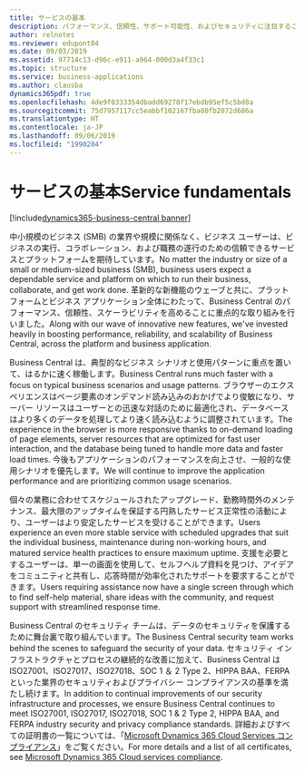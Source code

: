 ```yaml
---
title: サービスの基本
description: パフォーマンス、信頼性、サポート可能性、およびセキュリティに注目することは、サービス品質をサービス利用の増加に先んじて維持するために不可欠です。 アクセシビリティは、既に強い立場にありますが、維持されなければなりません。
author: relnotes
ms.reviewer: edupont04
ms.date: 09/03/2019
ms.assetid: 97714c13-d96c-e911-a964-000d3a4f33c1
ms.topic: structure
ms.service: business-applications
ms.author: clausba
dynamics365pdf: true
ms.openlocfilehash: 4de9f0333354dbadd69278f17ebdb95ef5c5bd8a
ms.sourcegitcommit: 75d7957117cc5eabbf102167fba80fb2072d686a
ms.translationtype: HT
ms.contentlocale: ja-JP
ms.lasthandoff: 09/06/2019
ms.locfileid: "1990284"
---
```

# <a name="service-fundamentals"></a><span data-ttu-id="3b327-104">サービスの基本</span><span class="sxs-lookup"><span data-stu-id="3b327-104">Service fundamentals</span></span>

[!include[dynamics365-business-central banner](../includes/dynamics365-business-central.md)]

<!--structure start-->
<span data-ttu-id="3b327-105">中小規模のビジネス (SMB) の業界や規模に関係なく、ビジネス ユーザーは、ビジネスの実行、コラボレーション、および職務の遂行のための信頼できるサービスとプラットフォームを期待しています。</span><span class="sxs-lookup"><span data-stu-id="3b327-105">No matter the industry or size of a small or medium-sized business (SMB), business users expect a dependable service and platform on which to run their business, collaborate, and get work done.</span></span> <span data-ttu-id="3b327-106">革新的な新機能のウェーブと共に、プラットフォームとビジネス アプリケーション全体にわたって、Business Central のパフォーマンス、信頼性、スケーラビリティを高めることに重点的な取り組みを行いました。</span><span class="sxs-lookup"><span data-stu-id="3b327-106">Along with our wave of innovative new features, we've invested heavily in boosting performance, reliability, and scalability of Business Central, across the platform and business application.</span></span>  

<span data-ttu-id="3b327-107">Business Central は、典型的なビジネス シナリオと使用パターンに重点を置いて、はるかに速く稼働します。</span><span class="sxs-lookup"><span data-stu-id="3b327-107">Business Central runs much faster with a focus on typical business scenarios and usage patterns.</span></span> <span data-ttu-id="3b327-108">ブラウザーのエクスペリエンスはページ要素のオンデマンド読み込みのおかげでより俊敏になり、サーバー リソースはユーザーとの迅速な対話のために最適化され、データベースはより多くのデータを処理してより速く読み込むように調整されています。</span><span class="sxs-lookup"><span data-stu-id="3b327-108">The experience in the browser is more responsive thanks to on-demand loading of page elements, server resources that are optimized for fast user interaction, and the database being tuned to handle more data and faster load times.</span></span> <span data-ttu-id="3b327-109">今後もアプリケーションのパフォーマンスを向上させ、一般的な使用シナリオを優先します。</span><span class="sxs-lookup"><span data-stu-id="3b327-109">We will continue to improve the application performance and are prioritizing common usage scenarios.</span></span> 

<span data-ttu-id="3b327-110">個々の業務に合わせてスケジュールされたアップグレード、勤務時間外のメンテナンス、最大限のアップタイムを保証する円熟したサービス正常性の活動により、ユーザーはより安定したサービスを受けることができます。</span><span class="sxs-lookup"><span data-stu-id="3b327-110">Users experience an even more stable service with scheduled upgrades that suit the individual business, maintenance during non-working hours, and matured service health practices to ensure maximum uptime.</span></span> <span data-ttu-id="3b327-111">支援を必要とするユーザーは、単一の画面を使用して、セルフヘルプ資料を見つけ、アイデアをコミュニティと共有し、応答時間が効率化されたサポートを要求することができます。</span><span class="sxs-lookup"><span data-stu-id="3b327-111">Users requiring assistance now have a single screen through which to find self-help material, share ideas with the community, and request support with streamlined response time.</span></span>  

<span data-ttu-id="3b327-112">Business Central のセキュリティ チームは、データのセキュリティを保護するために舞台裏で取り組んでいます。</span><span class="sxs-lookup"><span data-stu-id="3b327-112">The Business Central security team works behind the scenes to safeguard the security of your data.</span></span> <span data-ttu-id="3b327-113">セキュリティ インフラストラクチャとプロセスの継続的な改善に加えて、Business Central は ISO27001、ISO27017、ISO27018、SOC 1 ＆ 2 Type 2、HIPPA BAA、FERPA といった業界のセキュリティおよびプライバシー コンプライアンスの基準を満たし続けます。</span><span class="sxs-lookup"><span data-stu-id="3b327-113">In addition to continual improvements of our security infrastructure and processes, we ensure Business Central continues to meet ISO27001, ISO27017, ISO27018, SOC 1 & 2 Type 2, HIPPA BAA, and FERPA industry security and privacy compliance standards.</span></span> <span data-ttu-id="3b327-114">詳細およびすべての証明書の一覧については、「[Microsoft Dynamics 365 Cloud Services コンプライアンス](https://aka.ms/d365-compliance-list)」をご覧ください。</span><span class="sxs-lookup"><span data-stu-id="3b327-114">For more details and a list of all certificates, see [Microsoft Dynamics 365 Cloud services compliance](https://aka.ms/d365-compliance-list).</span></span>
<!--structure end-->



